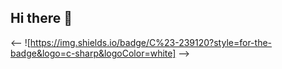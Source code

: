 ## Hi there 👋

<--
![https://img.shields.io/badge/C%23-239120?style=for-the-badge&logo=c-sharp&logoColor=white]
-->
